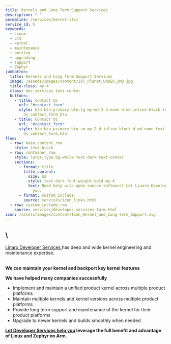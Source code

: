 ```yaml
---
title: Kernels and Long Term Support Services
description: " "
permalink: /services/kernel-lts/
service_id: 5
keywords:
  - Linux
  - LTS
  - kernel
  - maintenance
  - porting
  - upgrading
  - support
  - Zephyr
jumbotron:
  title: Kernels and Long Term Support Services
  image: /assets/images/content/IoT_Planet_UNDER_2MB.jpg
  title-class: my-4
  class: dev_services text-center
  buttons:
    - title: Contact Us
      url: "#contact_form"
      style: btn btn-primary btn-lg my-md-3 d-none d-md-inline-block text-uppercase
        ds_contact_form_btn
    - title: Contact Us
      url: "#contact_form"
      style: btn btn-primary btn-sm my-2 d-inline-block d-md-none text-uppercase
        ds_contact_form_btn
flow:
  - row: main_content_row
    style: text_block
  - row: container_row
    style: large_type bg-white text-dark text-center
    sections:
      - format: title
        title_content:
          size: h2
          style: text-dark font-weight-bold my-4
          text: Need help with open source software? Let Linaro Developer Services help
            you.
      - format: custom_include
        source: services/icon_links.html
  - row: custom_include_row
    source: services/developer_services_form.html
icon: /assets/images/content/Icon_Kernel_and_Long-term_Support.svg
---
```

## \

[Linaro Developer Services ](https://www.linaro.org/services/)has deep and wide kernel engineering and maintenance expertise.

\
**We can maintain your kernel and backport key kernel features**

**We have helped many companies successfully**

* Implement and maintain a unified product kernel across multiple product platforms
* Maintain multiple kernels and kernel versions across multiple product platforms
* Provide long term support and maintenance of the kernel for their product platforms
* Upgrade to newer kernels and builds smoothly when needed

**[Let Developer Services help you](https://www.linaro.org/contact/) leverage the full benefit and advantage of Linux and Zephyr on Arm.**